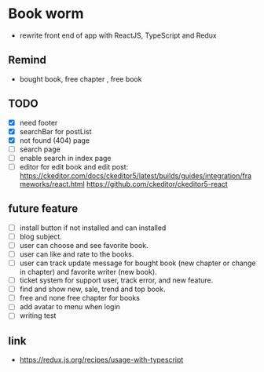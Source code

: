 # Book worm

- rewrite front end of app with ReactJS, TypeScript and Redux

## Remind

- bought book, free chapter , free book

## TODO

- [x] need footer
- [x] searchBar for postList
- [x] not found (404) page
- [ ] search page
- [ ] enable search in index page
- [ ] editor for edit book and edit post: https://ckeditor.com/docs/ckeditor5/latest/builds/guides/integration/frameworks/react.html https://github.com/ckeditor/ckeditor5-react

## future feature

- [ ] install button if not installed and can installed
- [ ] blog subject.
- [ ] user can choose and see favorite book.
- [ ] user can like and rate to the books.
- [ ] user can track update message for bought book (new chapter or change in chapter) and favorite writer (new book).
- [ ] ticket system for support user, track error, and new feature.
- [ ] find and show new, sale, trend and top book.
- [ ] free and none free chapter for books
- [ ] add avatar to menu when login
- [ ] writing test

## link

- https://redux.js.org/recipes/usage-with-typescript
